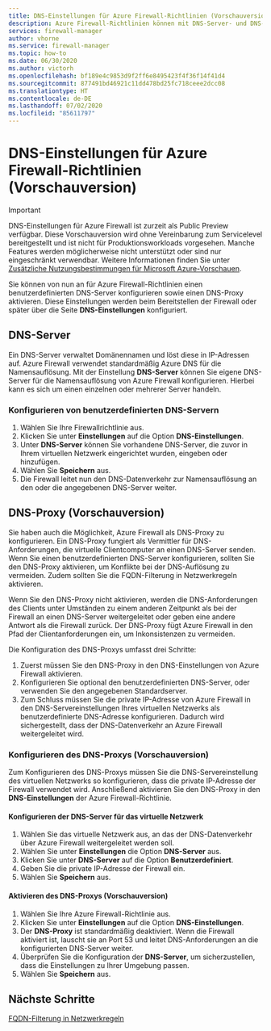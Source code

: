 ```yaml
---
title: DNS-Einstellungen für Azure Firewall-Richtlinien (Vorschauversion)
description: Azure Firewall-Richtlinien können mit DNS-Server- und DNS-Proxyeinstellungen konfiguriert werden.
services: firewall-manager
author: vhorne
ms.service: firewall-manager
ms.topic: how-to
ms.date: 06/30/2020
ms.author: victorh
ms.openlocfilehash: bf189e4c9853d9f2ff6e8495423f4f36f14f41d4
ms.sourcegitcommit: 877491bd46921c11dd478bd25fc718ceee2dcc08
ms.translationtype: HT
ms.contentlocale: de-DE
ms.lasthandoff: 07/02/2020
ms.locfileid: "85611797"
---
```

# <a name="azure-firewall-policy-dns-settings-preview"></a>DNS-Einstellungen für Azure Firewall-Richtlinien (Vorschauversion)

> [!IMPORTANT]
> DNS-Einstellungen für Azure Firewall ist zurzeit als Public Preview verfügbar.
> Diese Vorschauversion wird ohne Vereinbarung zum Servicelevel bereitgestellt und ist nicht für Produktionsworkloads vorgesehen. Manche Features werden möglicherweise nicht unterstützt oder sind nur eingeschränkt verwendbar. Weitere Informationen finden Sie unter [Zusätzliche Nutzungsbestimmungen für Microsoft Azure-Vorschauen](https://azure.microsoft.com/support/legal/preview-supplemental-terms/).

Sie können von nun an für Azure Firewall-Richtlinien einen benutzerdefinierten DNS-Server konfigurieren sowie einen DNS-Proxy aktivieren. Diese Einstellungen werden beim Bereitstellen der Firewall oder später über die Seite **DNS-Einstellungen** konfiguriert.

## <a name="dns-servers"></a>DNS-Server

Ein DNS-Server verwaltet Domänennamen und löst diese in IP-Adressen auf. Azure Firewall verwendet standardmäßig Azure DNS für die Namensauflösung. Mit der Einstellung **DNS-Server** können Sie eigene DNS-Server für die Namensauflösung von Azure Firewall konfigurieren. Hierbei kann es sich um einen einzelnen oder mehrerer Server handeln.

### <a name="configure-custom-dns-servers"></a>Konfigurieren von benutzerdefinierten DNS-Servern

1. Wählen Sie Ihre Firewallrichtlinie aus.
2. Klicken Sie unter **Einstellungen** auf die Option **DNS-Einstellungen**.
3. Unter **DNS-Server** können Sie vorhandene DNS-Server, die zuvor in Ihrem virtuellen Netzwerk eingerichtet wurden, eingeben oder hinzufügen.
4. Wählen Sie **Speichern** aus.
5. Die Firewall leitet nun den DNS-Datenverkehr zur Namensauflösung an den oder die angegebenen DNS-Server weiter.

## <a name="dns-proxy-preview"></a>DNS-Proxy (Vorschauversion)

Sie haben auch die Möglichkeit, Azure Firewall als DNS-Proxy zu konfigurieren. Ein DNS-Proxy fungiert als Vermittler für DNS-Anforderungen, die virtuelle Clientcomputer an einen DNS-Server senden. Wenn Sie einen benutzerdefinierten DNS-Server konfigurieren, sollten Sie den DNS-Proxy aktivieren, um Konflikte bei der DNS-Auflösung zu vermeiden. Zudem sollten Sie die FQDN-Filterung in Netzwerkregeln aktivieren.

Wenn Sie den DNS-Proxy nicht aktivieren, werden die DNS-Anforderungen des Clients unter Umständen zu einem anderen Zeitpunkt als bei der Firewall an einen DNS-Server weitergeleitet oder geben eine andere Antwort als die Firewall zurück. Der DNS-Proxy fügt Azure Firewall in den Pfad der Clientanforderungen ein, um Inkonsistenzen zu vermeiden.

Die Konfiguration des DNS-Proxys umfasst drei Schritte:
1. Zuerst müssen Sie den DNS-Proxy in den DNS-Einstellungen von Azure Firewall aktivieren.
2. Konfigurieren Sie optional den benutzerdefinierten DNS-Server, oder verwenden Sie den angegebenen Standardserver.
3. Zum Schluss müssen Sie die private IP-Adresse von Azure Firewall in den DNS-Servereinstellungen Ihres virtuellen Netzwerks als benutzerdefinierte DNS-Adresse konfigurieren. Dadurch wird sichergestellt, dass der DNS-Datenverkehr an Azure Firewall weitergeleitet wird.

### <a name="configure-dns-proxy-preview"></a>Konfigurieren des DNS-Proxys (Vorschauversion)

Zum Konfigurieren des DNS-Proxys müssen Sie die DNS-Servereinstellung des virtuellen Netzwerks so konfigurieren, dass die private IP-Adresse der Firewall verwendet wird. Anschließend aktivieren Sie den DNS-Proxy in den **DNS-Einstellungen** der Azure Firewall-Richtlinie.

#### <a name="configure-virtual-network-dns-servers"></a>Konfigurieren der DNS-Server für das virtuelle Netzwerk

1. Wählen Sie das virtuelle Netzwerk aus, an das der DNS-Datenverkehr über Azure Firewall weitergeleitet werden soll.
2. Wählen Sie unter **Einstellungen** die Option **DNS-Server** aus.
3. Klicken Sie unter **DNS-Server** auf die Option **Benutzerdefiniert**.
4. Geben Sie die private IP-Adresse der Firewall ein.
5. Wählen Sie **Speichern** aus.

#### <a name="enable-dns-proxy-preview"></a>Aktivieren des DNS-Proxys (Vorschauversion)

1. Wählen Sie Ihre Azure Firewall-Richtlinie aus.
2. Klicken Sie unter **Einstellungen** auf die Option **DNS-Einstellungen**.
3. Der **DNS-Proxy** ist standardmäßig deaktiviert. Wenn die Firewall aktiviert ist, lauscht sie an Port 53 und leitet DNS-Anforderungen an die konfigurierten DNS-Server weiter.
4. Überprüfen Sie die Konfiguration der **DNS-Server**, um sicherzustellen, dass die Einstellungen zu Ihrer Umgebung passen.
5. Wählen Sie **Speichern** aus.

## <a name="next-steps"></a>Nächste Schritte

[FQDN-Filterung in Netzwerkregeln](fqdn-filtering-network-rules.md)